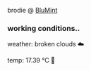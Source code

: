 brodie @ [BluMint](https://www.linkedin.com/company/blumint-io/)

<!--weather_start-->
### working conditions..

weather: broken clouds ☁️

temp: 17.39 °C 👕

<!--weather_end-->

